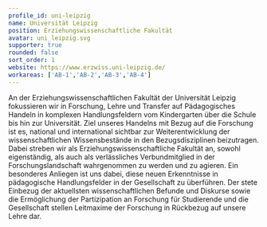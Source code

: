 ```yaml
---
profile_id: uni-leipzig
name: Universität Leipzig
position: Erziehungswissenschaftliche Fakultät
avatar: uni_leipzig.svg
supporter: true
rounded: false
sort_order: 1
website: https://www.erzwiss.uni-leipzig.de/
workareas: ['AB-1','AB-2','AB-3','AB-4']
---
```

An der Erziehungswissenschaftlichen Fakultät der Universität Leipzig fokussieren wir in Forschung, Lehre und Transfer auf Pädagogisches Handeln in komplexen Handlungsfeldern vom Kindergarten über die Schule bis hin zur Universität. Ziel unseres Handelns mit Bezug auf die Forschung ist es, national und international sichtbar zur Weiterentwicklung der wissenschaftlichen Wissensbestände in den Bezugsdisziplinen beizutragen. Dabei streben wir als Erziehungswissenschaftliche Fakultät an, sowohl eigenständig, als auch als verlässliches Verbundmitglied in der Forschungslandschaft wahrgenommen zu werden und zu agieren. Ein besonderes Anliegen ist uns dabei, diese neuen Erkenntnisse in pädagogische Handlungsfelder in der Gesellschaft zu überführen. Der stete Einbezug der aktuellsten wissenschaftlichen Befunde und Diskurse sowie die Ermöglichung der Partizipation an Forschung für Studierende und die Gesellschaft stellen Leitmaxime der Forschung in Rückbezug auf unsere Lehre dar.